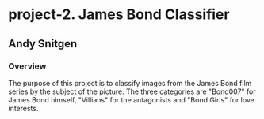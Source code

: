 # project-2. James Bond Classifier
## Andy Snitgen

### Overview
The purpose of this project is to classify images from the James Bond film series by the subject of the picture.  The three categories are "Bond007" for James Bond himself, "Villians" for the antagonists and "Bond Girls" for love interests.